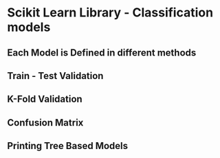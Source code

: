 # Scikit Learn Library - Classification models
## Each Model is Defined in different methods
## Train - Test Validation
## K-Fold Validation
## Confusion Matrix
## Printing Tree Based Models
